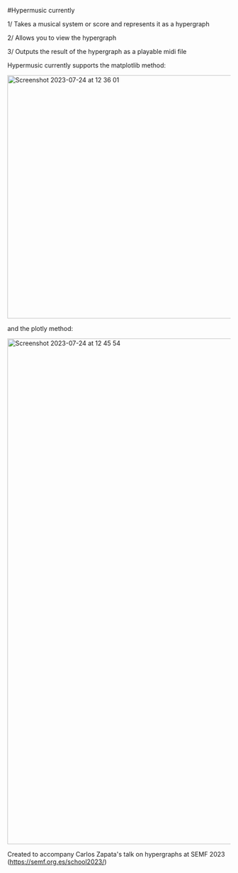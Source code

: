 

#Hypermusic currently

1/ Takes a musical system or score and represents it as a hypergraph

2/ Allows you to view the hypergraph

3/ Outputs the result of the hypergraph as a playable midi file

Hypermusic currently supports the matplotlib method:

<img width="548" alt="Screenshot 2023-07-24 at 12 36 01" src="https://github.com/fractastical/hypermusic/assets/589191/dd910e64-65ff-47aa-b6a6-9eb0a0a9f8d6">

and the plotly method:

<img width="1139" alt="Screenshot 2023-07-24 at 12 45 54" src="https://github.com/fractastical/hypermusic/assets/589191/48b04e62-ad1a-4a58-8142-c86773010386">


Created to accompany Carlos Zapata's talk on hypergraphs at SEMF 2023 (https://semf.org.es/school2023/) 
